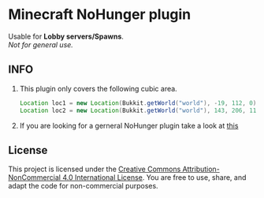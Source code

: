 # Minecraft NoHunger plugin

Usable for **Lobby servers/Spawns**. <br>
_Not for general use._


## INFO

1. This plugin only covers the following cubic area.
   ```java
   Location loc1 = new Location(Bukkit.getWorld("world"), -19, 112, 0);
   Location loc2 = new Location(Bukkit.getWorld("world"), 143, 206, 118);
2. If you are looking for a gerneral NoHunger plugin take a look at [this](https://example.com)

## License

This project is licensed under the [Creative Commons Attribution-NonCommercial 4.0 International License](https://creativecommons.org/licenses/by-nc/4.0/). You are free to use, share, and adapt the code for non-commercial purposes.
